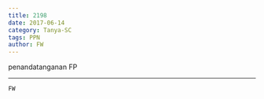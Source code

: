 ```yaml
---
title: 2198
date: 2017-06-14
category: Tanya-SC
tags: PPN
author: FW
---
```


penandatanganan FP

---



`FW`
